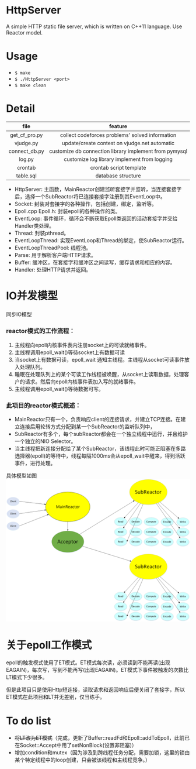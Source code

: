 # HttpServer
A simple HTTP static file server, which is written on C++11 language. Use Reactor model.

# Usage
- `$ make`
- `$ ./HttpServer <port>`
- `$ make clean`

# Detail

|file|feature|
|:----:|:-------:|
|get_cf_pro.py|collect codeforces problems' solved information|
|vjudge.py|update/create contest on vjudge.net automatic|
|connect_db.py|customize db connection library implement from pymysql|
|log.py|customize log library implement from logging|
|crontab|crontab script template|
|table.sql|database structure|

- HttpServer: 主函数，MainReactor创建监听套接字并监听，当连接套接字后，选择一个SubReactor将已连接套接字注册到其EventLoop中。
- Socket: 封装对套接字的各种操作，包括创建，绑定，监听等。
- Epoll.cpp Epoll.h: 封装epoll的各种操作的类。
- EventLoop: 事件循环，循环会不断获取Epoll类返回的活动套接字并交给Handler类处理。
- Thread: 封装pthread。
- EventLoopThread: 实现EventLoop和Thread的绑定，使SubReactor运行。
- EventLoopThreadPool: 线程池。
- Parse: 用于解析客户端HTTP请求。
- Buffer: 缓冲区，在套接字和缓冲区之间读写，缓存请求和相应的内容。
- Handler: 处理HTTP请求并返回。

# IO并发模型
###
同步IO模型
### reactor模式的工作流程：
1. 主线程向epoll内核事件表内注册socket上的可读就绪事件。
2. 主线程调用epoll_wait()等待socket上有数据可读
3. 当socket上有数据可读，epoll_wait 通知主线程。主线程从socket可读事件放入处理队列。
4. 睡眠在处理队列上的某个可读工作线程被唤醒，从socket上读取数据，处理客户的请求。然后向epoll内核事件表加入写的就绪事件。
5. 主线程调用epoll_wait()等待数据可写。

### 此项目的reactor模式概述：
- MainReactor只有一个，负责响应client的连接请求，并建立TCP连接。在建立连接后用轮转方式分配到某一个SubReactor的监听队列中，
- SubReactor有多个，每个subReactor都会在一个独立线程中运行，并且维护一个独立的NIO Selector。
- 当主线程把新连接分配给了某个SubReactor，该线程此时可能正阻塞在多路选择器(epoll)的等待中，线程每隔1000ms会从epoll_wait中醒来，得到活跃事件，进行处理。

具体模型如图
![并发模型](https://github.com/lin-tony/HttpServer/blob/master/Reactor-model.png)


# 关于epoll工作模式
epoll的触发模式使用了ET模式。ET模式每次读，必须读到不能再读(出现EAGAIN)，每次写，写到不能再写(出现EAGAIN)。ET模式下事件被触发的次数比LT模式下少很多。

但是此项目只是使用Http短连接，读取请求和返回响应后便关闭了套接字，所以ET模式在此项目和LT并无差别，仅当练手。


# To do list
- <del>将LT改为ET模式</del>（完成，更新了Buffer::readFd和Epoll::addToEpoll，此前已在Socket::Accept中用了setNonBlock(设置非阻塞)）
- 增加condition和mutex（因为涉及到跨线程任务分配，需要加锁，这里的锁由某个特定线程中的loop创建，只会被该线程和主线程竞争。）
